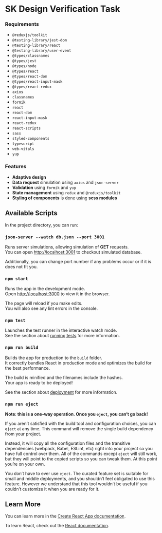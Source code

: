 # SK Design Verification Task
### Requirements

* `@reduxjs/toolkit`
* `@testing-library/jest-dom`
* `@testing-library/react`
* `@testing-library/user-event`
* `@types/classnames`
* `@types/jest`
* `@types/node`
* `@types/react`
* `@types/react-dom`
* `@types/react-input-mask`
* `@types/react-redux`
* `axios`
* `classnames`
* `formik`
* `react`
* `react-dom`
* `react-input-mask`
* `react-redux`
* `react-scripts`
* `sass`
* `styled-components`
* `typescript`
* `web-vitals`
* `yup`

### Features

- **Adaptive design**
- **Data request** simulation using `axios` and `json-server`
- **Validation** using `formik` and `yup`
- **State management** using `redux` and `@reduxjs/toolkit`
- **Styling of components** is done using **scss modules**

## Available Scripts

In the project directory, you can run:

### `json-server --watch db.json --port 3001`

Runs server simulations, allowing simulation of **GET** requests.\
You can open [http://localhost:3001](http://localhost:3001) to checkout simulated database.

Additionally, you can change port number if any problems occur or if it is does not fit you.

### `npm start`

Runs the app in the development mode.\
Open [http://localhost:3000](http://localhost:3000) to view it in the browser.

The page will reload if you make edits.\
You will also see any lint errors in the console.

### `npm test`

Launches the test runner in the interactive watch mode.\
See the section about [running tests](https://facebook.github.io/create-react-app/docs/running-tests) for more information.

### `npm run build`

Builds the app for production to the `build` folder.\
It correctly bundles React in production mode and optimizes the build for the best performance.

The build is minified and the filenames include the hashes.\
Your app is ready to be deployed!

See the section about [deployment](https://facebook.github.io/create-react-app/docs/deployment) for more information.

### `npm run eject`

**Note: this is a one-way operation. Once you `eject`, you can’t go back!**

If you aren’t satisfied with the build tool and configuration choices, you can `eject` at any time. This command will remove the single build dependency from your project.

Instead, it will copy all the configuration files and the transitive dependencies (webpack, Babel, ESLint, etc) right into your project so you have full control over them. All of the commands except `eject` will still work, but they will point to the copied scripts so you can tweak them. At this point you’re on your own.

You don’t have to ever use `eject`. The curated feature set is suitable for small and middle deployments, and you shouldn’t feel obligated to use this feature. However we understand that this tool wouldn’t be useful if you couldn’t customize it when you are ready for it.

## Learn More

You can learn more in the [Create React App documentation](https://facebook.github.io/create-react-app/docs/getting-started).

To learn React, check out the [React documentation](https://reactjs.org/).
